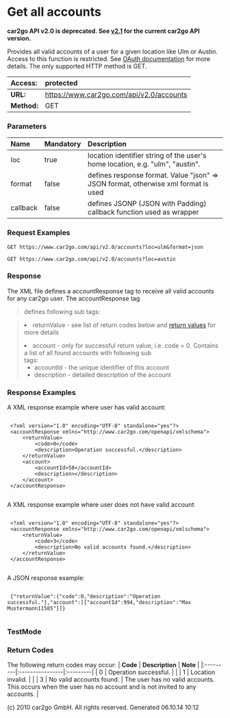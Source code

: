 # Get all accounts #
<b>car2go API v2.0 is deprecated. See <a href='index_v2_1.md'>v2.1</a> for the current car2go API version.</b>

Provides all valid accounts of a user for a given location like Ulm or Austin. Access to this function is restricted. See <a href='../oauth.html'>OAuth documentation</a> for more details. The only supported HTTP method is GET.

| **Access:** |protected |
|:------------|:---------|
| **URL:**    |https://www.car2go.com/api/v2.0/accounts |
| **Method:** |GET       |



### Parameters ###
| **Name** | **Mandatory** | **Description** |
|:---------|:--------------|:----------------|
| loc      | true          | location identifier string of the user's home location, e.g. "ulm", "austin". |
| format   | false         | defines response format. Value "json" => JSON format, otherwise xml format is used |
| callback | false         | defines JSONP (JSON with Padding) callback function used as wrapper |




### Request Examples ###
```
GET https://www.car2go.com/api/v2.0/accounts?loc=ulm&format=json
```

```
GET https://www.car2go.com/api/v2.0/accounts?loc=austin
```





### Response ###
The XML file defines a accountResponse tag to receive all valid accounts for any car2go user. The accountResponse tag
> defines following sub tags:
> <ul>
<blockquote><li>returnValue - see list of return codes below and <a href='index.html#returnvalues'>return values</a> for more details</li>
<p />
<li>account - only for successful return value, i.e. code = 0. Contains a list of all found accounts with following sub<br>
tags:<br>
<ul>
<li>accountId - the unique identifier of this account</li>
<li>description - detailed description of the account</li>
</ul>
</li>
</ul></blockquote>



### Response Examples ###
A XML response example where user has valid account:
> <p />
```

 <?xml version="1.0" encoding="UTF-8" standalone="yes"?>
 <accountResponse xmlns="http://www.car2go.com/openapi/xmlschema">
     <returnValue>
         <code>0</code>
         <description>Operation successful.</description>
     </returnValue>
     <account>
         <accountId>58</accountId>
         <description></description>
     </account>
 </accountResponse>
 
```

A XML response example where user does not have valid account:
> <p />
```

 <?xml version="1.0" encoding="UTF-8" standalone="yes"?>
 <accountResponse xmlns="http://www.car2go.com/openapi/xmlschema">
     <returnValue>
         <code>3</code>
         <description>No valid accounts found.</description>
     </returnValue>
 </accountResponse>
 
```

A JSON response example:
> <p />
```

 {"returnValue":{"code":0,"description":"Operation successful."},"account":[{"accountId":994,"description":"Max Mustermann11585"}]}
 
```





### TestMode ###




### Return Codes ###
The following return codes may occur:
| **Code** | **Description** | **Note** |
|:---------|:----------------|:---------|
| 0        | Operation successful. |          |
| 1        | Location invalid. |          |
| 3        | No valid accounts found. |  The user has no valid accounts. This occurs when the user has no account and is not invited to any accounts. |






(c) 2010 car2go GmbH. All rights reserved. Generated 06.10.14 10:12
